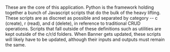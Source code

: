 These are the core of this application. Python is the framework holding together a bunch of Javascript scripts that do the bulk of the heavy lifting.  These scripts are as discreet as possible and separated by category -- c (create), r (read), and d (delete), in reference to traditional CRUD operations.  Scripts that fall outside of these definitions such as utilities are kept outside of the c/r/d folders.  When Banner gets updated, these scripts will likely have to be updated, although their inputs and outputs must remain the same.

